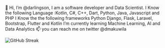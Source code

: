 👋 Hi, I’m @darlingson, I am a software developer and Data Scientist.
I Know the following Language :Kotlin, C#, C++, Dart, Python, Java, Javascript and PHP
I Know the the following frameworks Python Django, Flask, Laravel, Bootstrap, Flutter and Kotlin
I’m currently learning Machine Learning, AI and Data Analytics
📫 you can reach me on twitter @dmakuwila

![GitHub Streak](https://github-readme-streak-stats.herokuapp.com/?user=darlingson)
